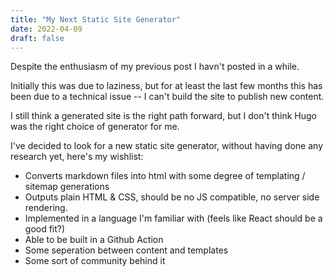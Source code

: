 ```yaml
---
title: "My Next Static Site Generator"
date: 2022-04-09
draft: false
---
```


Despite the enthusiasm of my previous post I havn't posted in a while.

Initially this was due to laziness, but for at least the last few months this has been due to a technical issue -- I can't build the site to publish new content.
<!--more-->

I still think a generated site is the right path forward, but I don't think Hugo was the right choice of generator for me. 

I've decided to look for a new static site generator, without having done any research yet, here's my wishlist:

* Converts markdown files into html with some degree of templating / sitemap generations
* Outputs plain HTML & CSS, should be no JS compatible, no server side rendering. 
* Implemented in a language I'm familiar with (feels like React should be a good fit?)
* Able to be built in a Github Action
* Some seperation between content and templates 
* Some sort of community behind it 